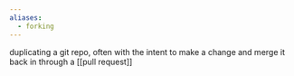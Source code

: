 ```yaml
---
aliases:
  - forking
---
```


duplicating a git repo, often with the intent to make a change and merge it back in through a [[pull request]]

